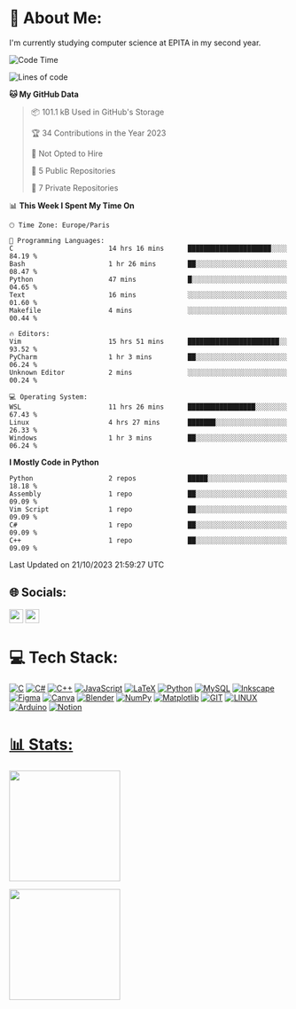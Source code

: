 # 💫 About Me:
I'm currently studying computer science at EPITA in my second year.


<!--START_SECTION:waka-->
![Code Time](http://img.shields.io/badge/Code%20Time-59%20hrs%2055%20mins-blue)

![Lines of code](https://img.shields.io/badge/From%20Hello%20World%20I%27ve%20Written-5.5%20million%20lines%20of%20code-blue)

**🐱 My GitHub Data** 

> 📦 101.1 kB Used in GitHub's Storage 
 > 
> 🏆 34 Contributions in the Year 2023
 > 
> 🚫 Not Opted to Hire
 > 
> 📜 5 Public Repositories 
 > 
> 🔑 7 Private Repositories 
 > 
📊 **This Week I Spent My Time On** 

```text
🕑︎ Time Zone: Europe/Paris

💬 Programming Languages: 
C                        14 hrs 16 mins      █████████████████████░░░░   84.19 % 
Bash                     1 hr 26 mins        ██░░░░░░░░░░░░░░░░░░░░░░░   08.47 % 
Python                   47 mins             █░░░░░░░░░░░░░░░░░░░░░░░░   04.65 % 
Text                     16 mins             ░░░░░░░░░░░░░░░░░░░░░░░░░   01.60 % 
Makefile                 4 mins              ░░░░░░░░░░░░░░░░░░░░░░░░░   00.44 % 

🔥 Editors: 
Vim                      15 hrs 51 mins      ███████████████████████░░   93.52 % 
PyCharm                  1 hr 3 mins         ██░░░░░░░░░░░░░░░░░░░░░░░   06.24 % 
Unknown Editor           2 mins              ░░░░░░░░░░░░░░░░░░░░░░░░░   00.24 % 

💻 Operating System: 
WSL                      11 hrs 26 mins      █████████████████░░░░░░░░   67.43 % 
Linux                    4 hrs 27 mins       ███████░░░░░░░░░░░░░░░░░░   26.33 % 
Windows                  1 hr 3 mins         ██░░░░░░░░░░░░░░░░░░░░░░░   06.24 % 
```

**I Mostly Code in Python** 

```text
Python                   2 repos             █████░░░░░░░░░░░░░░░░░░░░   18.18 % 
Assembly                 1 repo              ██░░░░░░░░░░░░░░░░░░░░░░░   09.09 % 
Vim Script               1 repo              ██░░░░░░░░░░░░░░░░░░░░░░░   09.09 % 
C#                       1 repo              ██░░░░░░░░░░░░░░░░░░░░░░░   09.09 % 
C++                      1 repo              ██░░░░░░░░░░░░░░░░░░░░░░░   09.09 % 
```




 Last Updated on 21/10/2023 21:59:27 UTC
<!--END_SECTION:waka-->

## 🌐 Socials:
<a href="https://discord.gg/Nchpg#3801"><img height=25 src="https://img.shields.io/badge/Discord-%237289DA.svg?logo=discord&logoColor=white"/></a>
<a href="https://gitlab.com/Nchpg"><img height=25 src="https://img.shields.io/badge/Gitlab-%23FFA32D.svg?logo=gitlab&logoColor=white"/></a>



# 💻 Tech Stack:
<a href="#">![C](https://img.shields.io/badge/c-%2300599C.svg?style=for-the-badge&logo=c&logoColor=white)</a> <a href="#">![C#](https://img.shields.io/badge/c%23-%23239120.svg?style=for-the-badge&logo=c-sharp&logoColor=white)</a> <a href="#">![C++](https://img.shields.io/badge/c++-%2300599C.svg?style=for-the-badge&logo=c%2B%2B&logoColor=white)</a> <a href="#">![JavaScript](https://img.shields.io/badge/javascript-%23323330.svg?style=for-the-badge&logo=javascript&logoColor=%23F7DF1E)</a> <a href="#">![LaTeX](https://img.shields.io/badge/latex-%23008080.svg?style=for-the-badge&logo=latex&logoColor=white)</a> <a href="#">![Python](https://img.shields.io/badge/python-3670A0?style=for-the-badge&logo=python&logoColor=ffdd54)</a> <a href="#">![MySQL](https://img.shields.io/badge/mysql-%2300000f.svg?style=for-the-badge&logo=mysql&logoColor=white)</a> <a href="#">![Inkscape](https://img.shields.io/badge/Inkscape-e0e0e0?style=for-the-badge&logo=inkscape&logoColor=080A13)</a> <a href="#">![Figma](https://img.shields.io/badge/figma-%23F24E1E.svg?style=for-the-badge&logo=figma&logoColor=white)</a> <a href="#">![Canva](https://img.shields.io/badge/Canva-%2300C4CC.svg?style=for-the-badge&logo=Canva&logoColor=white)</a> <a href="#">![Blender](https://img.shields.io/badge/blender-%23F5792A.svg?style=for-the-badge&logo=blender&logoColor=white)</a> <a href="#">![NumPy](https://img.shields.io/badge/numpy-%23013243.svg?style=for-the-badge&logo=numpy&logoColor=white)</a> <a href="#">![Matplotlib](https://img.shields.io/badge/Matplotlib-%23ffffff.svg?style=for-the-badge&logo=Matplotlib&logoColor=black)</a> <a href="#">![GIT](https://img.shields.io/badge/Git-fc6d26?style=for-the-badge&logo=git&logoColor=white)</a> <a href="#">![LINUX](https://img.shields.io/badge/Linux-FCC624?style=for-the-badge&logo=linux&logoColor=black)</a> <a href="#">![Arduino](https://img.shields.io/badge/-Arduino-00979D?style=for-the-badge&logo=Arduino&logoColor=white)</a> <a href="#">![Notion](https://img.shields.io/badge/Notion-%23000000.svg?style=for-the-badge&logo=notion&logoColor=white)


# 📊 Stats:

<a href="#"><img height=200 align="center" src="https://github-readme-stats.vercel.app/api/top-langs?username=Nchpg&layout=compact&langs_count=6&card_width=320&theme=tokyonight&hide_border=true"/></a>

<a href="#"><img height=200 align="center" src="https://github-readme-stats.vercel.app/api/wakatime?username=Nchpg&layout=compact&langs_count=6&card_width=320&theme=tokyonight&hide_border=true" /></a>

